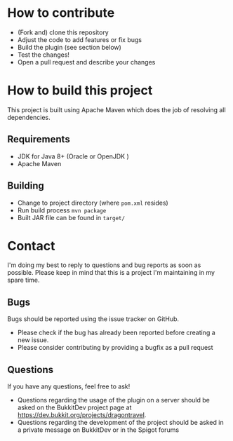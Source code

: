 How to contribute
=================

* (Fork and) clone this repository
* Adjust the code to add features or fix bugs
* Build the plugin (see section below)
* Test the changes!
* Open a pull request and describe your changes

How to build this project
=========================

This project is built using Apache Maven which does the job of resolving all dependencies.

Requirements
------------

* JDK for Java 8+ (Oracle or OpenJDK )
* Apache Maven

Building
--------

* Change to project directory (where `pom.xml` resides)
* Run build process `mvn package`
* Built JAR file can be found in `target/`

Contact
========

I'm doing my best to reply to questions and bug reports as soon as possible. Please keep in mind that this is a project I'm maintaining in my spare time.

Bugs
----

Bugs should be reported using the issue tracker on GitHub.
* Please check if the bug has already been reported before creating a new issue.
* Please consider contributing by providing a bugfix as a pull request

Questions
---------

If you have any questions, feel free to ask!

* Questions regarding the usage of the plugin on a server should be asked on the BukkitDev project page at https://dev.bukkit.org/projects/dragontravel.
* Questions regarding the development of the project should be asked in a private message on BukkitDev or in the Spigot forums
